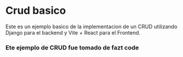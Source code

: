 # Crud basico
Este es un ejemplo basico de la implementacion de un CRUD utilizando Django para el backend y Vite + React para el Frontend.
### Ete ejemplo de CRUD fue tomado de **fazt code**
